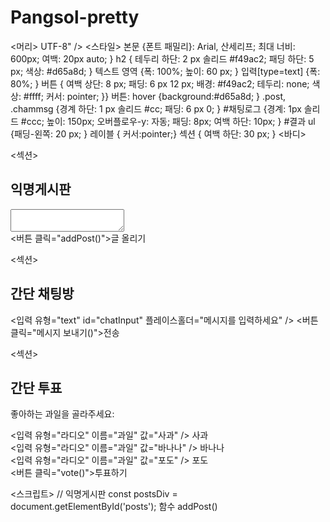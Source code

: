 # Pangsol-pretty
<!DOCTYPE HTML>
<html lang="ko">
<머리>
<meta charset=>UTF-8" />
<title>말랑노트 익명게시판+채팅+투표</title>
<스타일>
 본문 {폰트 패밀리}: Arial, 산세리프; 최대 너비: 600px; 여백: 20px auto; }
 h2 { 테두리 하단: 2 px 솔리드 #f49ac2; 패딩 하단: 5 px; 색상: #d65a8d; }
 텍스트 영역 {폭: 100%; 높이: 60 px; }
 입력[type=text] {폭: 80%; }
 버튼 { 여백 상단: 8 px; 패딩: 6 px 12 px; 배경: #f49ac2; 테두리: none; 색상: #ffff; 커서: pointer; }}
 버튼: hover {background:#d65a8d; }
 .post, .chammsg {경계 하단: 1 px 솔리드 #cc; 패딩: 6 px 0; }
 #채팅로그 {경계: 1px 솔리드 #ccc; 높이: 150px; 오버플로우-y: 자동; 패딩: 8px; 여백 하단: 10px; }
 #결과 ul {패딩-왼쪽: 20 px; }
 레이블 { 커서:pointer;}
 섹션 { 여백 하단: 30 px; }
</스타일>
</머리>
<바디>

<섹션>
 <h2>익명게시판</h2>
 <textarea id="content" 자리 표시자="여기에 글을 써주세요"></textarea><br />
 <버튼 클릭="addPost()">글 올리기</버튼>
 <div id="posts"></div>
</섹션>

<섹션>
 <h2>간단 채팅방</h2>
 <div id="chatLog"></div>
 <입력 유형="text" id="chatInput" 플레이스홀더="메시지를 입력하세요" />
 <버튼 클릭="메시지 보내기()">전송</버튼>
</섹션>

<섹션>
 <h2>간단 투표</h2>
 <p>좋아하는 과일을 골라주세요:</p>
 <label><입력 유형="라디오" 이름="과일" 값="사과" /> 사과</label><br />
 <label><입력 유형="라디오" 이름="과일" 값="바나나" /> 바나나</label><br />
 <label><입력 유형="라디오" 이름="과일" 값="포도" /> 포도</label><br />
 <버튼 클릭="vote()">투표하기</버튼>
 <div id="result"></div>
</섹션>

<스크립트>
 // 익명게시판
 const postsDiv = document.getElementById('posts');
 함수 addPost()
